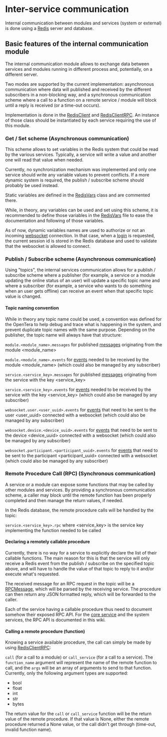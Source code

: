 # Inter-service communication

Internal communication between modules and services (system or external) is done using a [Redis](https://redis.io/) 
server and database.

## Basic features of the internal communication module
The internal communication module allows to exchange data between services and modules running in different process and,
potentially, on a different server.

Two modes are supported by the current implementation: asynchronous communication where data will published and received
by the different subscribers in a non-blocking way, and a synchronous communication scheme where a call to a function on
a remote service / module will block until a reply is received (or a time-out occurs).

Implementation is done in the 
[RedisClient](https://github.com/introlab/opentera/blob/main/teraserver/python/opentera/redis/RedisClient.py) and 
[RedisClientRPC](https://github.com/introlab/opentera/blob/main/teraserver/python/opentera/redis/RedisRPCClient.py). An 
instance of those class should be instantiated by each service requiring the use of this module.

### Get / Set scheme (Asynchronous communication)
This scheme allows to set variables in the Redis system that could be read by the various services. Typically, a service
will write a value and another one will read that value when needed.

Currently, no synchronization mechanism was implemented and only one service should write any variable values to prevent
conflicts. If a more dynamic system is required, the publish / subscribe scheme should probably be used instead.

Static variables are defined in the 
[RedisVars](https://github.com/introlab/opentera/blob/main/teraserver/python/opentera/redis/RedisVars.py) class and are 
commented there.

While, in theory, any variables can be used and set using this scheme, it is recommended to define those variables in 
the [RedisVars](https://github.com/introlab/opentera/blob/main/teraserver/python/opentera/redis/RedisVars.py) file to 
ease the documentation and following of those variables.

As of now, dynamic variables names are used to authorize or not an incoming [websocket](Websockets-communication) 
connection. In that case, when a [login](Login-and-authentication) is requested, the current session id is stored in the
Redis database and used to validate that the websocket is allowed to connect.

### Publish / Subscribe scheme (Asynchronous communication)
Using "topics", the internal services communication allows for a publish / subscribe scheme where a publisher (for 
example, a service or a module updating the online status of an user) will update a specific topic name and where a 
subscriber (for example, a service who wants to do something when an user gets offline) can receive an event when that 
specific topic value is changed.

#### Topic naming convention
While in theory any topic name could be used, a convention was defined for the OpenTera to help debug and trace what is 
happening in the system, and prevent duplicate topic names with the same purpose. Depending on the publisher, the topic 
name will always have that structure:

`module.<module_name>.messages` for published [messages](Messages-structure) originating from the module <module_name>

`module.<module_name>.events` for [events](Messages-structure) needed to be received by the module <module_name> (which 
could also be managed by any subscriber)


`service.<service_key>.messages` for published [messages](Messages-structure) originating from the service with the key 
<service_key>

`service.<service_key>.events` for [events](Messages-structure) needed to be received by the service with the key 
<service_key> (which could also be managed by any subscriber)


`websocket.user.<user_uuid>.events` for [events](Messages-structure) that need to be sent to the user <user_uuid> 
connected with a websocket (which could also be managed by any subscriber)

`websocket.device.<device_uuid>.events` for [events](Messages-structure) that need to be sent to the device 
<device_uuid> connected with a websocket (which could also be managed by any subscriber)

`websocket.participant.<participant_uuid>.events` for [events](Messages-structure) that need to be sent to the 
participant <participant_uuid> connected with a websocket (which could also be managed by any subscriber)

### Remote Procedure Call (RPC) (Synchronous communication)
A service or a module can expose some functions that may be called by other modules and services. By providing a 
synchronous communication scheme, a caller may block until the remote function has been properly completed and then 
manage the return values, if needed.

In the Redis database, the remote procedure calls will be handled by the topic:

`service.<service_key>.rpc` where <service_key> is the service key implementing the function needed to be called

#### Declaring a remotely callable procedure
Currently, there is no way for a service to explicitly declare the list of their callable functions. The main reason for 
this is that the service will only receive a Redis event from the publish / subscribe on the specified topic above, and 
will have to handle the value of that topic to reply to it and/or execute what's requested.

The received message for an RPC request in the topic will be a [RPCMessage](Messages-structure), which will be parsed by
the receiving service. The procedure can then return any JSON formatted reply, which will be forwarded to the caller.

Each of the service having a callable procedure thus need to document somehow their exposed RPC API. For the 
[core service](../services/teraserver/teraserver.rst) and the system services, the RPC API is documented in this wiki.

#### Calling a remote procedure (function)
Knowing a service available procedure, the call can simply be made by using 
[RedisClientRPC](https://github.com/introlab/opentera/blob/main/teraserver/python/opentera/redis/RedisRPCClient.py):

`call` (for a call to a module) or `call_service` (for a call to a service). The `function_name` argument will represent
the name of the remote function to call, and the `args` will be an array of arguments to send to that function. 
Currently, only the following argument types are supported:

* bool
* float
* int
* str
* bytes

The return value for the `call` or `call_service` function will be the return value of the remote procedure. If that 
value is None, either the remote procedure returned a None value, or the call didn't get through (time-out, invalid 
function name).
